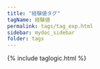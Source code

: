 ```yaml
---
title: "経験値タグ"
tagName: 経験値
permalink: tags/tag_exp.html
sidebar: mydoc_sidebar
folder: tags
---
```

{% include taglogic.html %}
